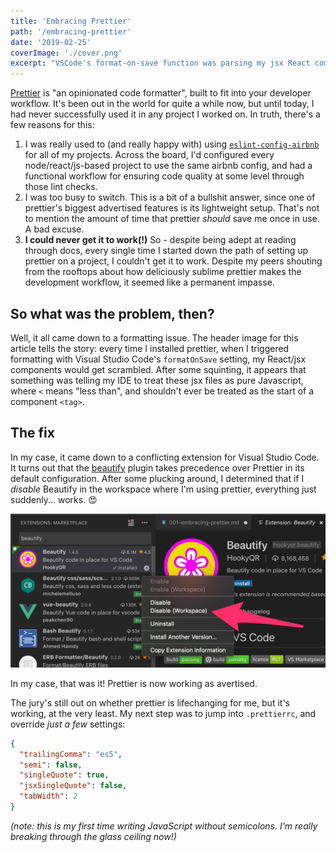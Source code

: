 ```yaml
---
title: 'Embracing Prettier'
path: '/embracing-prettier'
date: '2019-02-25'
coverImage: './cover.png'
excerpt: "VSCode's format-on-save function was parsing my jsx React components like normal JavaScript. Maddening - yes, but the fix was simple."
---
```


[Prettier](https://prettier.io/) is "an opinionated code formatter", built to fit into your developer workflow. It's been out in the world for quite a while now, but until today, I had never successfully used it in any project I worked on. In truth, there's a few reasons for this:

1. I was really used to (and really happy with) using [`eslint-config-airbnb`](https://www.npmjs.com/package/eslint-config-airbnb) for all of my projects. Across the board, I'd configured every node/react/js-based project to use the same airbnb config, and had a functional workflow for ensuring code quality at some level through those lint checks.
2. I was too busy to switch. This is a bit of a bullshit answer, since one of prettier's biggest advertised features is its lightweight setup. That's not to mention the amount of time that prettier _should_ save me once in use. A bad excuse.
3. **I could never get it to work(!)** So - despite being adept at reading through docs, every single time I started down the path of setting up prettier on a project, I couldn't get it to work. Despite my peers shouting from the rooftops about how deliciously sublime prettier makes the development workflow, it seemed like a permanent impasse.

## So what was the problem, then?

Well, it all came down to a formatting issue. The header image for this article tells the story: every time I installed prettier, when I triggered formatting with Visual Studio Code's `formatOnSave` setting, my React/jsx components would get scrambled. After some squinting, it appears that something was telling my IDE to treat these jsx files as pure Javascript, where `<` means "less than", and shouldn't ever be treated as the start of a component `<tag>`.

## The fix

In my case, it came down to a conflicting extension for Visual Studio Code. It turns out that the [beautify](https://marketplace.visualstudio.com/items?itemName=HookyQR.beautify) plugin takes precedence over Prettier in its default configuration. After some plucking around, I determined that if I _disable_ Beautify in the workspace where I'm using prettier, everything just suddenly... works. 😍

![disable beautify in your project workspace, and everything gets better](img-000-beautify.png)

In my case, that was it! Prettier is now working as avertised.

The jury's still out on whether prettier is lifechanging for me, but it's working, at the very least. My next step was to jump into `.prettierrc`, and override _just a few_ settings:

```json
{
  "trailingComma": "es5",
  "semi": false,
  "singleQuote": true,
  "jsxSingleQuote": false,
  "tabWidth": 2
}
```

_(note: this is my first time writing JavaScript without semicolons. I'm really breaking through the glass ceiling now!)_
